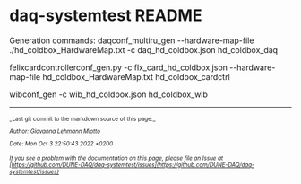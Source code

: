 # daq-systemtest README
Generation commands:
daqconf_multiru_gen --hardware-map-file ./hd_coldbox_HardwareMap.txt -c daq_hd_coldbox.json hd_coldbox_daq

felixcardcontrollerconf_gen.py -c flx_card_hd_coldbox.json  --hardware-map-file hd_coldbox_HardwareMap.txt hd_coldbox_cardctrl

wibconf_gen -c wib_hd_coldbox.json hd_coldbox_wib





-----

<font size="1">
_Last git commit to the markdown source of this page:_


_Author: Giovanna Lehmann Miotto_

_Date: Mon Oct 3 22:50:43 2022 +0200_

_If you see a problem with the documentation on this page, please file an Issue at [https://github.com/DUNE-DAQ/daq-systemtest/issues](https://github.com/DUNE-DAQ/daq-systemtest/issues)_
</font>
